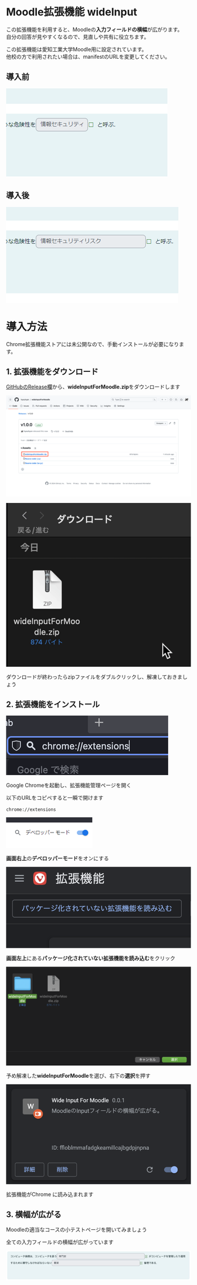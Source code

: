 # Moodle拡張機能 wideInput

この拡張機能を利用すると、Moodleの**入力フィールドの横幅**が広がります。  
自分の回答が見やすくなるので、見直しや共有に役立ちます。

この拡張機能は愛知工業大学Moodle用に設定されています。  
他校の方で利用されたい場合は、manifestのURLを変更してください。

## 導入前

![Untitled.png](src/Untitled.png)

## 導入後

![Untitled](src/Untitled%201.png)

# 導入方法
Chrome拡張機能ストアには未公開なので、手動インストールが必要になります。

## 1. 拡張機能をダウンロード

[GitHubのRelease欄](https://github.com/hyouhyan/wideInputForMoodle/releases/latest)から、**wideInputForMoodle.zip**をダウンロードします

![スクリーンショット](src/2024-05-13%2016.17.05%20github.com%207b52d4dcf8a6.png)


![_2023-06-01 1.59.23.gif](src/_2023-06-01_1.59.23.gif)

ダウンロードが終わったらzipファイルをダブルクリックし、解凍しておきましょう

## 2. 拡張機能をインストール


![スクリーンショット 2023-06-01 1.37.01.png](src/%25E3%2582%25B9%25E3%2582%25AF%25E3%2583%25AA%25E3%2583%25BC%25E3%2583%25B3%25E3%2582%25B7%25E3%2583%25A7%25E3%2583%2583%25E3%2583%2588_2023-06-01_1.37.01.png)

Google Chromeを起動し、拡張機能管理ページを開く

以下のURLをコピペすると一瞬で開けます

```
chrome://extensions
```

![Untitled](src/Untitled%202.png)

**画面右上**の**デベロッパーモード**をオンにする 

![スクリーンショット 2023-06-01 1.37.24.png](src/%25E3%2582%25B9%25E3%2582%25AF%25E3%2583%25AA%25E3%2583%25BC%25E3%2583%25B3%25E3%2582%25B7%25E3%2583%25A7%25E3%2583%2583%25E3%2583%2588_2023-06-01_1.37.24.png)

**画面左上**にある**パッケージ化されていない拡張機能を読み込む**をクリック

![スクリーンショット 2023-06-01 1.42.50.png](src/%25E3%2582%25B9%25E3%2582%25AF%25E3%2583%25AA%25E3%2583%25BC%25E3%2583%25B3%25E3%2582%25B7%25E3%2583%25A7%25E3%2583%2583%25E3%2583%2588_2023-06-01_1.42.50.png)

予め解凍した**wideInputForMoodle**を選び、右下の**選択**を押す

![スクリーンショット 2023-06-01 1.38.23.png](src/%25E3%2582%25B9%25E3%2582%25AF%25E3%2583%25AA%25E3%2583%25BC%25E3%2583%25B3%25E3%2582%25B7%25E3%2583%25A7%25E3%2583%2583%25E3%2583%2588_2023-06-01_1.38.23.png)

拡張機能がChrome に読み込まれます

## 3. 横幅が広がる

Moodleの適当なコースの小テストページを開いてみましょう

全ての入力フィールドの横幅が広がっています

![Untitled](src/Untitled%203.png)